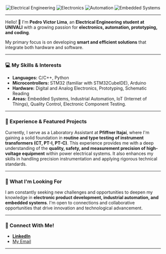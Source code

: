 <div align="center">
  <img src="https://img.shields.io/badge/-Electrical%20Engineering-blue?style=flat-square&logo=visual-studio-code&logoColor=white" alt="Electrical Engineering">
  <img src="https://img.shields.io/badge/-Electronics-red?style=flat-square&logo=cplusplus&logoColor=white" alt="Electronics">
  <img src="https://imgshields.io/badge/-Automation-orange?style=flat-square&logo=autocad&logoColor=white" alt="Automation">
  <img src="https://img.shields.io/badge/-Embedded%20Systems-green?style=flat-square&logo=stmicroelectronics&logoColor=white" alt="Embedded Systems">
</div>

---

Hello! 👋 I'm **Pedro Victor Lima**, an **Electrical Engineering student at UNIVALI** with a growing passion for **electronics, automation, prototyping, and coding**.

My primary focus is on developing **smart and efficient solutions** that integrate both hardware and software.

---

### 💻 My Skills & Interests

-   **Languages:** C/C++, Python
-   **Microcontrollers:** STM32 (familiar with STM32CubeIDE), Arduino
-   **Hardware:** Digital and Analog Electronics, Prototyping, Schematic Reading
-   **Areas:** Embedded Systems, Industrial Automation, IoT (Internet of Things), Quality Control, Electronic Component Testing.

---

### 🚀 Experience & Featured Projects

Currently, I serve as a Laboratory Assistant at **Pfiffner Itajaí**, where I'm gaining a solid foundation in **routine and type testing of instrument transformers (CT, PT-I, PT-C)**. This experience provides me with a deep understanding of the **quality, safety, and measurement precision of high-voltage equipment** within power electrical systems. It also enhances my skills in handling precision instrumentation and applying rigorous technical standards.

---

### 🌱 What I'm Looking For

I am constantly seeking new challenges and opportunities to deepen my knowledge in **electronic product development, industrial automation, and embedded systems**. I'm open to connections and collaborative opportunities that drive innovation and technological advancement.

---

### 📧 Connect With Me!

* [**LinkedIn**](www.linkedin.com/in/pedro-victor-lima-894361141)
* [My Email](mailto:t2510p@gmail.com)

---
